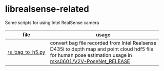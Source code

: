 # librealsense-related
Some scripts for using Intel RealSense camera

|file |usage|
|-----|-----|
|[rs_bag_to_h5.py](rs_bag_to_h5.py)|convert bag file recorded from Intel Realsense D435i to depth map and point cloud hdf5 file for human pose estimation usage in [mks0601/V2V-PoseNet_RELEASE](https://github.com/mks0601/V2V-PoseNet_RELEASE) |
